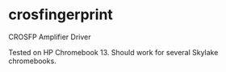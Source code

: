 # crosfingerprint
CROSFP Amplifier Driver

Tested on HP Chromebook 13. Should work for several Skylake chromebooks.